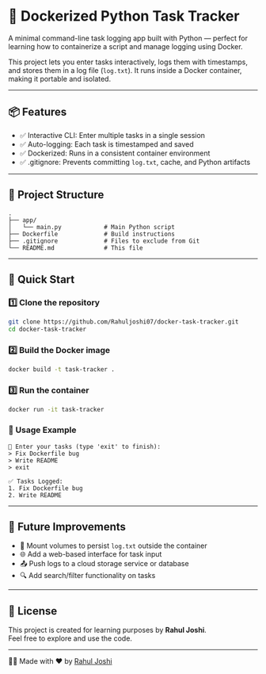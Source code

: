 # 🐳 Dockerized Python Task Tracker

A minimal command-line task logging app built with Python — perfect for learning how to containerize a script and manage logging using Docker.

This project lets you enter tasks interactively, logs them with timestamps, and stores them in a log file (`log.txt`). It runs inside a Docker container, making it portable and isolated.

---

## 📦 Features

- ✅ Interactive CLI: Enter multiple tasks in a single session
- ✅ Auto-logging: Each task is timestamped and saved
- ✅ Dockerized: Runs in a consistent container environment
- ✅ .gitignore: Prevents committing `log.txt`, cache, and Python artifacts

---

## 🧱 Project Structure

```
.
├── app/
│   └── main.py            # Main Python script
├── Dockerfile             # Build instructions
├── .gitignore             # Files to exclude from Git
└── README.md              # This file
```

---

## 🚀 Quick Start

### 1️⃣ Clone the repository

```bash
git clone https://github.com/Rahuljoshi07/docker-task-tracker.git
cd docker-task-tracker
```

### 2️⃣ Build the Docker image

```bash
docker build -t task-tracker .
```

### 3️⃣ Run the container

```bash
docker run -it task-tracker
```

### 📝 Usage Example

```text
📝 Enter your tasks (type 'exit' to finish):
> Fix Dockerfile bug
> Write README
> exit

✅ Tasks Logged:
1. Fix Dockerfile bug
2. Write README
```

---

## 🔧 Future Improvements

- 💾 Mount volumes to persist `log.txt` outside the container
- 🌐 Add a web-based interface for task input
- 📤 Push logs to a cloud storage service or database
- 🔍 Add search/filter functionality on tasks

---

## 📄 License

This project is created for learning purposes by **Rahul Joshi**.  
Feel free to explore and use the code.

---

👨‍💻 Made with ❤️ by [Rahul Joshi](https://github.com/Rahuljoshi07)
